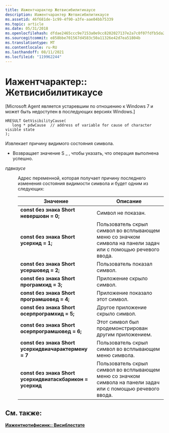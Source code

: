 ```yaml
---
title: Иажентчарактер Жетвисибилитикаусе
description: Иажентчарактер Жетвисибилитикаусе
ms.assetid: 46f681de-1c99-4f90-a3fe-aae04bb75339
ms.topic: article
ms.date: 05/31/2018
ms.openlocfilehash: dfdae2465ccc9e7153a0e9cc8202027137e2a7c0f07fdfb5da2a83a7c0d1ed1f
ms.sourcegitcommit: e858bbe701567d4583c50a11326e42d7ea51804b
ms.translationtype: MT
ms.contentlocale: ru-RU
ms.lasthandoff: 08/11/2021
ms.locfileid: "119962244"
---
```

# <a name="iagentcharactergetvisibilitycause"></a>Иажентчарактер:: Жетвисибилитикаусе

\[Microsoft Agent является устаревшим по отношению к Windows 7 и может быть недоступен в последующих версиях Windows.\]

``` syntax
HRESULT GetVisibilityCause(
   long * pdwCause  // address of variable for cause of character visible state
);
```

Извлекает причину видимого состояния символа.

-   Возвращает значение S \_ , чтобы указать, что операция выполнена успешно.

<dl> <dt>

<span id="pdwCause"></span><span id="pdwcause"></span><span id="PDWCAUSE"></span>*пдвкаусе*
</dt> <dd>

Адрес переменной, которая получает причину последнего изменения состояния видимости символа и будет одним из следующих:



| Значение                                                                   | Описание                                                                                 |
|-------------------------------------------------------------------------|---------------------------------------------------------------------------------------------|
| **const без знака Short** **невершовн = 0;**<br/>                 | Символ не показан.                                                               |
| **const без знака Short** **усерхид = 1;**<br/>                    | Пользователь скрыл символ во всплывающем меню со значком символа на панели задач или с помощью речевого ввода. |
| **const без знака Short** **усершовед = 2;**<br/>                 | Пользователь показал символ.                                                                  |
| **const без знака Short** **програмхид = 3;**<br/>                 | Приложение скрыло символ.                                                         |
| **const без знака Short** **програмшовед = 4;**<br/>              | Приложение показало этот символ.                                                      |
| **const без знака Short** **осерпрограмхид = 5;**<br/>            | Другое приложение скрыло символ.                                                      |
| **const без знака Short** **осерпрограмшовед = 6;**<br/>         | Этот символ был продемонстрирован другим приложением.                                                   |
| **const без знака Short** **усерхидвиачарактермену = 7**<br/>     | Пользователь скрыл символ во всплывающем меню символа.                                    |
| **const без знака Short** **усерхидвиатаскбарикон = усерхид**<br/> | Пользователь скрыл символ во всплывающем меню со значком символа на панели задач или с помощью речевого ввода. |



 

</dd> </dl>

## <a name="see-also"></a>См. также:

[**Иажентнотифисинк:: Висиблестате**](iagentnotifysink--visiblestate.md)


 

 





